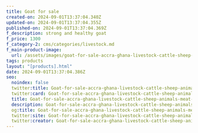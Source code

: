 ```yaml
---
title: Goat for sale
created-on: 2024-09-01T13:37:04.340Z
updated-on: 2024-09-01T13:37:04.355Z
published-on: 2024-09-01T13:37:04.369Z
f_description: strong and healthy goat
f_price: 1300
f_category-2: cms/categories/livestock.md
f_main-product-image:
  url: /assets/images/goat-for-sale-accra-ghana-livestock-cattle-sheep-animals-meat-christmas-salah-gotogh.com-5.jpg
tags: products
layout: "[products].html"
date: 2024-09-01T13:37:04.386Z
seo:
  noindex: false
  twitter:title: Goat-for-sale-accra-ghana-livestock-cattle-sheep-animals-meat-christmas-salah-gotogh.com-6
  twitter:card: Goat-for-sale-accra-ghana-livestock-cattle-sheep-animals-meat-christmas-salah-gotogh.com-6
  title: Goat-for-sale-accra-ghana-livestock-cattle-sheep-animals-meat-christmas-salah-gotogh.com-6
  description: Goat-for-sale-accra-ghana-livestock-cattle-sheep-animals-meat-christmas-salah-gotogh.com-6
  og:title: Goat-for-sale-accra-ghana-livestock-cattle-sheep-animals-meat-christmas-salah-gotogh.com-6
  twitter:site: Goat-for-sale-accra-ghana-livestock-cattle-sheep-animals-meat-christmas-salah-gotogh.com-6
  twitter:creator: Goat-for-sale-accra-ghana-livestock-cattle-sheep-animals-meat-christmas-salah-gotogh.com-6
---
```

